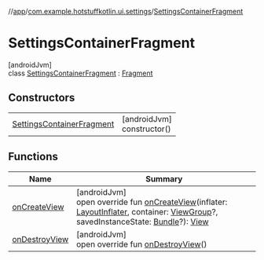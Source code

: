 //[app](../../../index.md)/[com.example.hotstuffkotlin.ui.settings](../index.md)/[SettingsContainerFragment](index.md)

# SettingsContainerFragment

[androidJvm]\
class [SettingsContainerFragment](index.md) : [Fragment](https://developer.android.com/reference/kotlin/androidx/fragment/app/Fragment.html)

## Constructors

| | |
|---|---|
| [SettingsContainerFragment](-settings-container-fragment.md) | [androidJvm]<br>constructor() |

## Functions

| Name | Summary |
|---|---|
| [onCreateView](on-create-view.md) | [androidJvm]<br>open override fun [onCreateView](on-create-view.md)(inflater: [LayoutInflater](https://developer.android.com/reference/kotlin/android/view/LayoutInflater.html), container: [ViewGroup](https://developer.android.com/reference/kotlin/android/view/ViewGroup.html)?, savedInstanceState: [Bundle](https://developer.android.com/reference/kotlin/android/os/Bundle.html)?): [View](https://developer.android.com/reference/kotlin/android/view/View.html) |
| [onDestroyView](on-destroy-view.md) | [androidJvm]<br>open override fun [onDestroyView](on-destroy-view.md)() |
